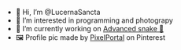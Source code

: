 - 👋 Hi, I’m @LucernaSancta
- 👀 I’m interested in programming and photograpy
- 🌱 I’m currently working on [Advanced snake 🐍](https://github.com/LucernaSancta/advanced-snake)
- 🖼️ Profile pic made by [PixelPortal](https://in.pinterest.com/8pixelportal/) on Pinterest

<!---
LucernaSancta/LucernaSancta is a ✨ special ✨ repository because its `README.md` (this file) appears on your GitHub profile.
You can click the Preview link to take a look at your changes.
--->
